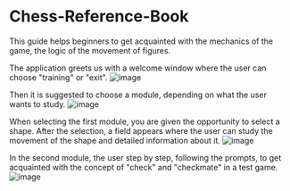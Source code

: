 # Chess-Reference-Book
This guide helps beginners to get acquainted with the mechanics of the game, the logic of the movement of figures.

The application greets us with a welcome window where the user can choose "training" or "exit".
![image](https://user-images.githubusercontent.com/104650912/170550811-b7a6df71-dcc7-4a2d-a446-b3e78e29a5df.png)

Then it is suggested to choose a module, depending on what the user wants to study.
![image](https://user-images.githubusercontent.com/104650912/170551055-720e3702-0119-4abb-87cf-ef8fdda706da.png)

When selecting the first module, you are given the opportunity to select a shape. After the selection, a field appears where the user can study the movement of the shape and detailed information about it.
![image](https://user-images.githubusercontent.com/104650912/170551695-39dda79c-1a3a-4c77-994a-d7f3f2ef92bf.png)

In the second module, the user step by step, following the prompts, to get acquainted with the concept of "check" and "checkmate" in a test game.
![image](https://user-images.githubusercontent.com/104650912/170551767-1c2ce30e-3354-4fad-98fd-332665427cf3.png)
